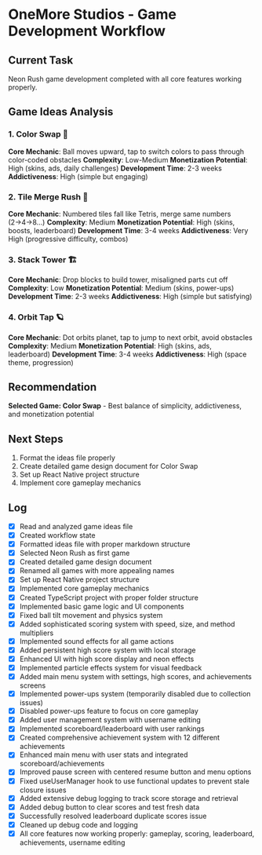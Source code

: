 # OneMore Studios - Game Development Workflow

## Current Task

Neon Rush game development completed with all core features working properly.

## Game Ideas Analysis

### 1. Color Swap 🎨

**Core Mechanic**: Ball moves upward, tap to switch colors to pass through color-coded obstacles
**Complexity**: Low-Medium
**Monetization Potential**: High (skins, ads, daily challenges)
**Development Time**: 2-3 weeks
**Addictiveness**: High (simple but engaging)

### 2. Tile Merge Rush 🔢

**Core Mechanic**: Numbered tiles fall like Tetris, merge same numbers (2→4→8...)
**Complexity**: Medium
**Monetization Potential**: High (skins, boosts, leaderboard)
**Development Time**: 3-4 weeks
**Addictiveness**: Very High (progressive difficulty, combos)

### 3. Stack Tower 🏗️

**Core Mechanic**: Drop blocks to build tower, misaligned parts cut off
**Complexity**: Low
**Monetization Potential**: Medium (skins, power-ups)
**Development Time**: 2-3 weeks
**Addictiveness**: High (simple but satisfying)

### 4. Orbit Tap 🪐

**Core Mechanic**: Dot orbits planet, tap to jump to next orbit, avoid obstacles
**Complexity**: Medium
**Monetization Potential**: High (skins, ads, leaderboard)
**Development Time**: 3-4 weeks
**Addictiveness**: High (space theme, progression)

## Recommendation

**Selected Game: Color Swap** - Best balance of simplicity, addictiveness, and monetization potential

## Next Steps

1. Format the ideas file properly
2. Create detailed game design document for Color Swap
3. Set up React Native project structure
4. Implement core gameplay mechanics

## Log

- [x] Read and analyzed game ideas file
- [x] Created workflow state
- [x] Formatted ideas file with proper markdown structure
- [x] Selected Neon Rush as first game
- [x] Created detailed game design document
- [x] Renamed all games with more appealing names
- [x] Set up React Native project structure
- [x] Implemented core gameplay mechanics
- [x] Created TypeScript project with proper folder structure
- [x] Implemented basic game logic and UI components
- [x] Fixed ball tilt movement and physics system
- [x] Added sophisticated scoring system with speed, size, and method multipliers
- [x] Implemented sound effects for all game actions
- [x] Added persistent high score system with local storage
- [x] Enhanced UI with high score display and neon effects
- [x] Implemented particle effects system for visual feedback
- [x] Added main menu system with settings, high scores, and achievements screens
- [x] Implemented power-ups system (temporarily disabled due to collection issues)
- [x] Disabled power-ups feature to focus on core gameplay
- [x] Added user management system with username editing
- [x] Implemented scoreboard/leaderboard with user rankings
- [x] Created comprehensive achievement system with 12 different achievements
- [x] Enhanced main menu with user stats and integrated scoreboard/achievements
- [x] Improved pause screen with centered resume button and menu options
- [x] Fixed useUserManager hook to use functional updates to prevent stale closure issues
- [x] Added extensive debug logging to track score storage and retrieval
- [x] Added debug button to clear scores and test fresh data
- [x] Successfully resolved leaderboard duplicate scores issue
- [x] Cleaned up debug code and logging
- [x] All core features now working properly: gameplay, scoring, leaderboard, achievements, username editing
